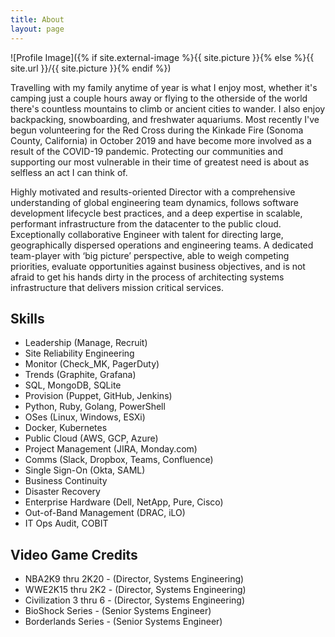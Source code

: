 ```yaml
---
title: About
layout: page
---
```


![Profile Image]({% if site.external-image %}{{ site.picture }}{% else %}{{ site.url }}/{{ site.picture }}{% endif %})

<p>Travelling with my family anytime of year is what I enjoy most, whether it's camping just a couple hours away or flying to the otherside of the world there's countless mountains to climb or ancient cities to wander.  I also enjoy backpacking, snowboarding, and freshwater aquariums.  Most recently I've begun volunteering for the Red Cross during the Kinkade Fire (Sonoma County, California) in October 2019 and have become more involved as a result of the COVID-19 pandemic.  Protecting our communities and supporting our most vulnerable in their time of greatest need is about as selfless an act I can think of.</p>

<p>Highly motivated and results-oriented Director with a comprehensive understanding of global engineering team dynamics, follows software development lifecycle best practices, and a deep expertise in scalable, performant infrastructure from the datacenter to the public cloud.  Exceptionally collaborative Engineer with talent for directing large, geographically dispersed operations and engineering teams.  A dedicated team-player with ‘big picture’ perspective, able to weigh competing priorities, evaluate opportunities against business objectives, and is not afraid to get his hands dirty in the process of architecting systems infrastructure that delivers mission critical services. </p>

<h2>Skills</h2>

<ul class="skill-list">
	<li>Leadership (Manage, Recruit)</li>
 <li>Site Reliability Engineering</li>
 <li>Monitor (Check_MK, PagerDuty)</li> 
 <li>Trends (Graphite, Grafana)</li>
 <li>SQL, MongoDB, SQLite</li>
 <li>Provision (Puppet, GitHub, Jenkins)</li> 
 <li>Python, Ruby, Golang, PowerShell</li> 
 <li>OSes (Linux, Windows, ESXi)</li>
	<li>Docker, Kubernetes</li> 
	<li>Public Cloud (AWS, GCP, Azure)</li>
 <li>Project Management (JIRA, Monday.com)</li> 
	<li>Comms (Slack, Dropbox, Teams, Confluence)</li>
	<li>Single Sign-On (Okta, SAML)</li> 
	<li>Business Continuity</li>
	 <li>Disaster Recovery</li> 
 <li>Enterprise Hardware (Dell, NetApp, Pure, Cisco)</li> 
 <li>Out-of-Band Management (DRAC, iLO)</li>
<li>IT Ops Audit, COBIT</li> 
 </ul>


<h2>Video Game Credits</h2>

<ul class="credits-list">
	<li>NBA2K9 thru 2K20 - (Director, Systems Engineering)</li>
  <li>WWE2K15 thru 2K2 - 	(Director, Systems Engineering)</li>
	<li>Civilization 3 thru 6 - (Director, Systems Engineering)</li>
	<li>BioShock Series - (Senior Systems Engineer)</li>
	<li>Borderlands Series - (Senior Systems Engineer)</li>
</ul>
